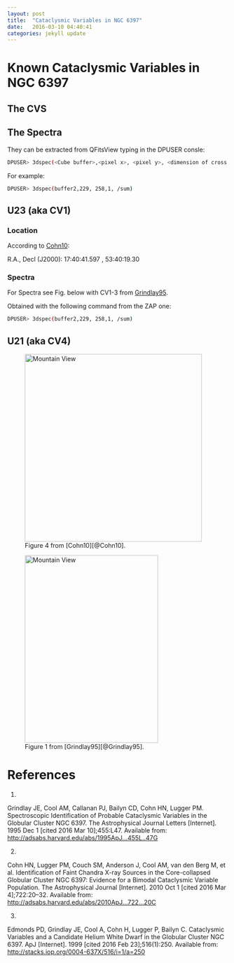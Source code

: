 ```yaml
---
layout: post
title:  "Cataclysmic Variables in NGC 6397"
date:   2016-03-10 04:40:41
categories: jekyll update
---
```


# Known Cataclysmic Variables in NGC 6397


## The CVS


## The Spectra

They can be extracted from QFitsView typing in the DPUSER consle:

```bash
DPUSER> 3dspec(<Cube buffer>,<pixel x>, <pixel y>, <dimension of cross selector>, <operator>)
```

For example:

```bash
DPUSER> 3dspec(buffer2,229, 258,1, /sum)
```



## U23 (aka CV1)

### Location

According to [Cohn10][@Cohn10]:

R.A., Decl (J2000): 17:40:41.597 , 53:40:19.30


### Spectra

For Spectra see Fig. below with CV1-3 from [Grindlay95][@Grindlay95]. 

Obtained with the following command from the ZAP one:

```bash
DPUSER> 3dspec(buffer2,229, 258,1, /sum)
```

## U21 (aka CV4)





<figure>
<img src="{{ "/images/edmondscvsfig4.png" | prepend: site.baseurl }}" alt="Mountain View" style="width:404px;height:428px;">
 <figcaption>Figure 4 from [Cohn10][@Cohn10].</figcaption>
</figure>






<figure>
<img src="{{ "/images/grindlay95fig1.png" | prepend: site.baseurl }}" alt="Mountain View" style="width:304px;height:428px;">
 <figcaption>Figure 1 from [Grindlay95][@Grindlay95].</figcaption>
</figure>




# References

1.
Grindlay JE, Cool AM, Callanan PJ, Bailyn CD, Cohn HN, Lugger PM. Spectroscopic Identification of Probable Cataclysmic Variables in the Globular Cluster NGC 6397. The Astrophysical Journal Letters [Internet]. 1995 Dec 1 [cited 2016 Mar 10];455:L47. Available from: http://adsabs.harvard.edu/abs/1995ApJ...455L..47G

2.
Cohn HN, Lugger PM, Couch SM, Anderson J, Cool AM, van den Berg M, et al. Identification of Faint Chandra X-ray Sources in the Core-collapsed Globular Cluster NGC 6397: Evidence for a Bimodal Cataclysmic Variable Population. The Astrophysical Journal [Internet]. 2010 Oct 1 [cited 2016 Mar 4];722:20–32. Available from: http://adsabs.harvard.edu/abs/2010ApJ...722...20C

3.
Edmonds PD, Grindlay JE, Cool A, Cohn H, Lugger P, Bailyn C. Cataclysmic Variables and a Candidate Helium White Dwarf in the Globular Cluster NGC 6397. ApJ [Internet]. 1999 [cited 2016 Feb 23];516(1):250. Available from: http://stacks.iop.org/0004-637X/516/i=1/a=250

[@Grindlay95]: http://adsabs.harvard.edu/abs/1995ApJ...455L..47G  "Grindlay JE, Cool AM, Callanan PJ, Bailyn CD, Cohn HN, Lugger PM. Spectroscopic Identification of Probable Cataclysmic Variables in the Globular Cluster NGC 6397. The Astrophysical Journal Letters [Internet]. 1995 Dec 1 [cited 2016 Mar 10];455:L47. Available from: http://adsabs.harvard.edu/abs/1995ApJ...455L..47G"


[@Cohn10]: http://adsabs.harvard.edu/abs/2010ApJ...722...20C "Cohn HN, Lugger PM, Couch SM, Anderson J, Cool AM, van den Berg M, et al. Identification of Faint Chandra X-ray Sources in the Core-collapsed Globular Cluster NGC 6397: Evidence for a Bimodal Cataclysmic Variable Population. The Astrophysical Journal [Internet]. 2010 Oct 1 [cited 2016 Mar 4];722:20–32. Available from: http://adsabs.harvard.edu/abs/2010ApJ...722...20C"


[@Edmonds99]: http://stacks.iop.org/0004-637X/516/i=1/a=250 "Edmonds PD, Grindlay JE, Cool A, Cohn H, Lugger P, Bailyn C. Cataclysmic Variables and a Candidate Helium White Dwarf in the Globular Cluster NGC 6397. ApJ [Internet]. 1999 [cited 2016 Feb 23];516(1):250. Available from: http://stacks.iop.org/0004-637X/516/i=1/a=250"
